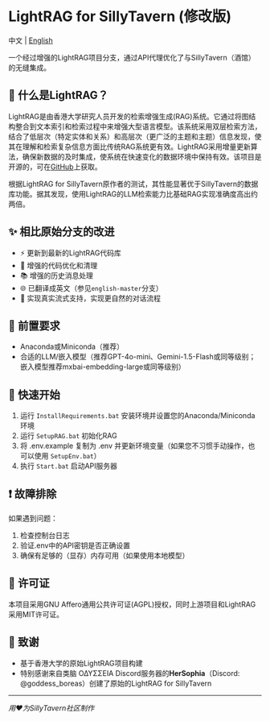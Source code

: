 # LightRAG for SillyTavern (修改版)

中文 | [English](README.md)

一个经过增强的LightRAG项目分支，通过API代理优化了与SillyTavern（酒馆）的无缝集成。

## 🤖 什么是LightRAG？

LightRAG是由香港大学研究人员开发的检索增强生成(RAG)系统。它通过将图结构整合到文本索引和检索过程中来增强大型语言模型。该系统采用双层检索方法，结合了低层次（特定实体和关系）和高层次（更广泛的主题和主题）信息发现，使其在理解和检索复杂信息方面比传统RAG系统更有效。LightRAG采用增量更新算法，确保新数据的及时集成，使系统在快速变化的数据环境中保持有效。该项目是开源的，可在[GitHub](https://github.com/HKUDS/LightRAG)上获取。

根据LightRAG for SillyTavern原作者的测试，其性能显著优于SillyTavern的数据库功能。据其发现，使用LightRAG的LLM检索能力比基础RAG实现准确度高出约两倍。

## ✨ 相比原始分支的改进

- ⚡ 更新到最新的LightRAG代码库
- 🔧 增强的代码优化和清理
- 📚 增强的历史消息处理
- 🌐 已翻译成英文（参见`english-master`分支）
- 🌊 实现真实流式支持，实现更自然的对话流程

## 🔧 前置要求

- Anaconda或Miniconda（推荐）
- 合适的LLM/嵌入模型（推荐GPT-4o-mini、Gemini-1.5-Flash或同等级别；嵌入模型推荐mxbai-embedding-large或同等级别）

## 🚀 快速开始

1. 运行 `InstallRequirements.bat` 安装环境并设置您的Anaconda/Miniconda环境
2. 运行 `SetupRAG.bat` 初始化RAG
3. 将 .env.example 复制为 .env 并更新环境变量（如果您不习惯手动操作，也可以使用 `SetupEnv.bat`）
4. 执行 `Start.bat` 启动API服务器

## ❗ 故障排除

如果遇到问题：
1. 检查控制台日志
2. 验证.env中的API密钥是否正确设置
3. 确保有足够的（显存）内存可用（如果使用本地模型）

## 📝 许可证

本项目采用GNU Affero通用公共许可证(AGPL)授权，同时上游项目和LightRAG采用MIT许可证。

## 🙏 致谢

- 基于香港大学的原始LightRAG项目构建
- 特别感谢来自类脑 ΟΔΥΣΣΕΙΑ Discord服务器的**HerSophia**（Discord: @goddess_boreas）创建了原始的LightRAG for SillyTavern

---
*用❤️为SillyTavern社区制作*